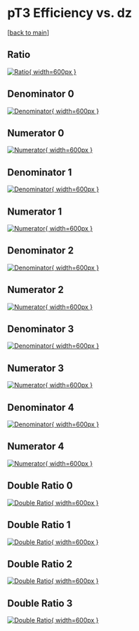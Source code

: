 # pT3 Efficiency vs. dz

[[back to main](./)]



## Ratio

[![Ratio](../mtv/var/pT3_xtr_11_0_eff_dz.png){ width=600px }](../mtv/var/pT3_xtr_11_0_eff_dz.pdf)

## Denominator 0

[![Denominator](../mtv/den/pT3_xtr_11_0_eff_dz_den0.png){ width=600px }](../mtv/den/pT3_xtr_11_0_eff_dz_den0.pdf)

## Numerator 0

[![Numerator](../mtv/num/pT3_xtr_11_0_eff_dz_num0.png){ width=600px }](../mtv/num/pT3_xtr_11_0_eff_dz_num0.pdf)

## Denominator 1

[![Denominator](../mtv/den/pT3_xtr_11_0_eff_dz_den1.png){ width=600px }](../mtv/den/pT3_xtr_11_0_eff_dz_den1.pdf)

## Numerator 1

[![Numerator](../mtv/num/pT3_xtr_11_0_eff_dz_num1.png){ width=600px }](../mtv/num/pT3_xtr_11_0_eff_dz_num1.pdf)

## Denominator 2

[![Denominator](../mtv/den/pT3_xtr_11_0_eff_dz_den2.png){ width=600px }](../mtv/den/pT3_xtr_11_0_eff_dz_den2.pdf)

## Numerator 2

[![Numerator](../mtv/num/pT3_xtr_11_0_eff_dz_num2.png){ width=600px }](../mtv/num/pT3_xtr_11_0_eff_dz_num2.pdf)

## Denominator 3

[![Denominator](../mtv/den/pT3_xtr_11_0_eff_dz_den3.png){ width=600px }](../mtv/den/pT3_xtr_11_0_eff_dz_den3.pdf)

## Numerator 3

[![Numerator](../mtv/num/pT3_xtr_11_0_eff_dz_num3.png){ width=600px }](../mtv/num/pT3_xtr_11_0_eff_dz_num3.pdf)

## Denominator 4

[![Denominator](../mtv/den/pT3_xtr_11_0_eff_dz_den4.png){ width=600px }](../mtv/den/pT3_xtr_11_0_eff_dz_den4.pdf)

## Numerator 4

[![Numerator](../mtv/num/pT3_xtr_11_0_eff_dz_num4.png){ width=600px }](../mtv/num/pT3_xtr_11_0_eff_dz_num4.pdf)

## Double Ratio 0

[![Double Ratio](../mtv/ratio/pT3_xtr_11_0_eff_dz_ratio0.png){ width=600px }](../mtv/ratio/pT3_xtr_11_0_eff_dz_ratio0.pdf)

## Double Ratio 1

[![Double Ratio](../mtv/ratio/pT3_xtr_11_0_eff_dz_ratio1.png){ width=600px }](../mtv/ratio/pT3_xtr_11_0_eff_dz_ratio1.pdf)

## Double Ratio 2

[![Double Ratio](../mtv/ratio/pT3_xtr_11_0_eff_dz_ratio2.png){ width=600px }](../mtv/ratio/pT3_xtr_11_0_eff_dz_ratio2.pdf)

## Double Ratio 3

[![Double Ratio](../mtv/ratio/pT3_xtr_11_0_eff_dz_ratio3.png){ width=600px }](../mtv/ratio/pT3_xtr_11_0_eff_dz_ratio3.pdf)

